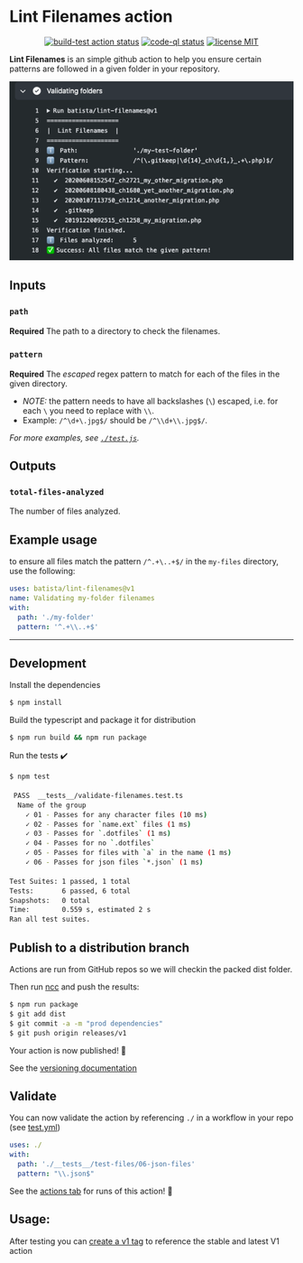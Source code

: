 # Lint Filenames action

<p align="center">
  <a href="https://github.com/batista/lint-filenames/actions?query=workflow%3Abuild-test"><img alt="build-test action status" src="https://github.com/batista/lint-filenames/workflows/build-test/badge.svg"></a>
  <a href="https://github.com/batista/lint-filenames/actions?query=workflow%3ACodeQL"><img alt="code-ql status" src="https://github.com/batista/lint-filenames/workflows/CodeQL/badge.svg"></a>
  <a href="https://github.com/batista/lint-filenames/blob/main/LICENSE"><img alt="license MIT" src="https://img.shields.io/github/license/batista/lint-filenames"></a>
</p>

**Lint Filenames** is an simple github action to help you ensure certain patterns
are followed in a given folder in your repository.

![Sample Report](./assets/sample-report.png)

## Inputs

### `path`

**Required** The path to a directory to check the filenames.

### `pattern`

**Required** The _escaped_ regex pattern to match for each of the files in the given directory.

- _NOTE:_ the pattern needs to have all backslashes (`\`) escaped, i.e. for each `\` you need
  to replace with `\\`.
- Example: `/^\d+\.jpg$/` should be `/^\\d+\\.jpg$/`.

_For more examples, see [`./test.js`](./test.js)._

## Outputs

### `total-files-analyzed`

The number of files analyzed.

## Example usage

to ensure all files match the pattern `/^.+\..+$/` in the `my-files` directory, use the following:

```yml
uses: batista/lint-filenames@v1
name: Validating my-folder filenames
with:
  path: './my-folder'
  pattern: '^.+\\..+$'
```

---

## Development

Install the dependencies

```bash
$ npm install
```

Build the typescript and package it for distribution

```bash
$ npm run build && npm run package
```

Run the tests :heavy_check_mark:

```bash
$ npm test

 PASS  __tests__/validate-filenames.test.ts
  Name of the group
    ✓ 01 - Passes for any character files (10 ms)
    ✓ 02 - Passes for `name.ext` files (1 ms)
    ✓ 03 - Passes for `.dotfiles` (1 ms)
    ✓ 04 - Passes for no `.dotfiles`
    ✓ 05 - Passes for files with `a` in the name (1 ms)
    ✓ 06 - Passes for json files `*.json` (1 ms)

Test Suites: 1 passed, 1 total
Tests:       6 passed, 6 total
Snapshots:   0 total
Time:        0.559 s, estimated 2 s
Ran all test suites.

```

## Publish to a distribution branch

Actions are run from GitHub repos so we will checkin the packed dist folder.

Then run [ncc](https://github.com/zeit/ncc) and push the results:

```bash
$ npm run package
$ git add dist
$ git commit -a -m "prod dependencies"
$ git push origin releases/v1
```

Your action is now published! :rocket:

See the [versioning documentation](https://github.com/actions/toolkit/blob/master/docs/action-versioning.md)

## Validate

You can now validate the action by referencing `./` in a workflow in your repo (see [test.yml](.github/workflows/test.yml))

```yaml
uses: ./
with:
  path: './__tests__/test-files/06-json-files'
  pattern: "\\.json$"
```

See the [actions tab](https://github.com/batista/lint-filenames/actions) for runs of this action! :rocket:

## Usage:

After testing you can [create a v1 tag](https://github.com/actions/toolkit/blob/master/docs/action-versioning.md) to reference the stable and latest V1 action
